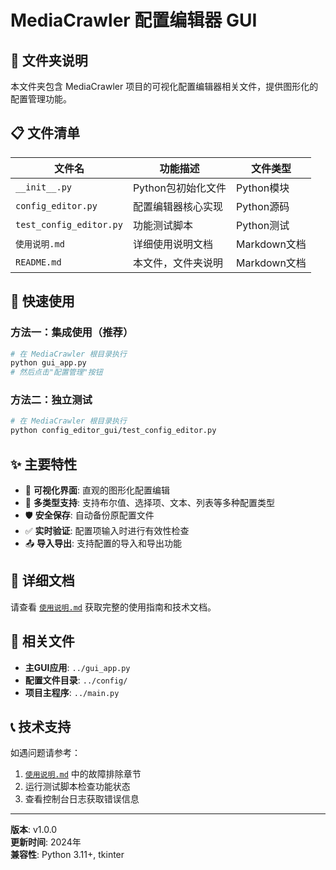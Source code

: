 # MediaCrawler 配置编辑器 GUI

## 📁 文件夹说明

本文件夹包含 MediaCrawler 项目的可视化配置编辑器相关文件，提供图形化的配置管理功能。

## 📋 文件清单

| 文件名 | 功能描述 | 文件类型 |
|--------|----------|----------|
| `__init__.py` | Python包初始化文件 | Python模块 |
| `config_editor.py` | 配置编辑器核心实现 | Python源码 |
| `test_config_editor.py` | 功能测试脚本 | Python测试 |
| `使用说明.md` | 详细使用说明文档 | Markdown文档 |
| `README.md` | 本文件，文件夹说明 | Markdown文档 |

## 🚀 快速使用

### 方法一：集成使用（推荐）
```bash
# 在 MediaCrawler 根目录执行
python gui_app.py
# 然后点击"配置管理"按钮
```

### 方法二：独立测试
```bash
# 在 MediaCrawler 根目录执行
python config_editor_gui/test_config_editor.py
```

## ✨ 主要特性

- 🎨 **可视化界面**: 直观的图形化配置编辑
- 🔧 **多类型支持**: 支持布尔值、选择项、文本、列表等多种配置类型
- 🛡️ **安全保存**: 自动备份原配置文件
- ✅ **实时验证**: 配置项输入时进行有效性检查
- 📤 **导入导出**: 支持配置的导入和导出功能

## 📖 详细文档

请查看 [`使用说明.md`](./使用说明.md) 获取完整的使用指南和技术文档。

## 🔗 相关文件

- **主GUI应用**: `../gui_app.py`
- **配置文件目录**: `../config/`
- **项目主程序**: `../main.py`

## 📞 技术支持

如遇问题请参考：
1. [`使用说明.md`](./使用说明.md) 中的故障排除章节
2. 运行测试脚本检查功能状态
3. 查看控制台日志获取错误信息

---

**版本**: v1.0.0  
**更新时间**: 2024年  
**兼容性**: Python 3.11+, tkinter